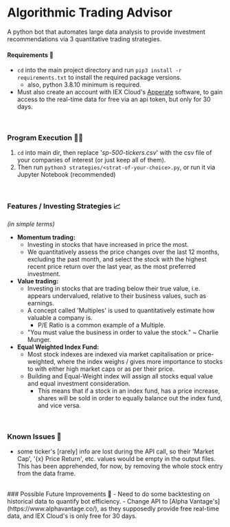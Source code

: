 # Algorithmic Trading Advisor
<!-- 3 simple python scripts that provides investment recommendations via the relative quantitative trading strategies. -->
A python bot that automates large data analysis to provide investment recommendations via 3 quantitative trading strategies.
<br/>

#### Requirements 📝
- ``` cd ``` into the main project directory and run ```pip3 install -r requirements.txt``` to install the required package versions. 
    - also, python 3.8.10 minimum is required.
- Must also create an account with IEX Cloud's [Apperate](https://iexcloud.io/cloud-login#/register) software, to gain access to the real-time data for free via an api token, but only for 30 days.
<br/>

### Program Execution 🐱‍💻
1. ```cd``` into main dir, then replace '*sp-500-tickers.csv*' with the csv file of your companies of interest (or just keep all of them).
2. Then run ```python3 strategies/<strat-of-your-choice>.py```, or run it via Jupyter Notebook (recommended)
<br/>

### Features / Investing Strategies 📈
*(in simple terms)*
- **Momentum trading:**
    - Investing in stocks that have increased in price the most. 
    - We quantitatively assess the price changes over the last 12 months, excluding the past month, and select the stock with the highest recent price return over the last year, as the most preferred investment.
- **Value trading:**
    - Investing in stocks that are trading below their true value, i.e. appears undervalued, relative to their business values, such as earnings. 
    - A concept called 'Multiples' is used to quantitatively estimate how valuable a company is.
        - P/E Ratio is a common example of a Multiple.  
    - "You must value the business in order to value the stock." ~ Charlie Munger.
- **Equal Weighted Index Fund:**
    - Most stock indexes are indexed via market capitalisation or price-weighted, where the index weighs / gives more importance to stocks to with either high market caps or as per their price. 
    - Building and Equal-Weight index will assign all stocks equal value and equal investment consideration. 
        - This means that if a stock in an index fund, has a price increase, shares will be sold in order to equally balance out the index fund, and vice versa. 

<br/>

### Known Issues 🤨
- some ticker's [rarely] info are lost during the API call, so their 'Market Cap', '{x} Price Return', etc. values would be empty in the output files. This has been apprehended, for now, by removing the whole stock entry from the data frame.

<br/>
### Possible Future Improvements 🤔
- Need to do some backtesting on historical data to quantify bot efficiency.
- Change API to [Alpha Vantage's](https://www.alphavantage.co/), as they supposedly provide free real-time data, and IEX Cloud's is only free for 30 days. 
